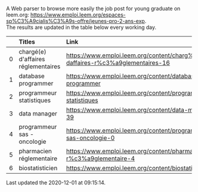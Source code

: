 A Web parser to browse more easily the job post for young graduate on leem.org: https://www.emploi.leem.org/espaces-sp%C3%A9cialis%C3%A9s-offre/jeunes-pro-2-ans-exp.  
The results are updated in the table below every working day.  


|    | Titles                              | Link                                                                              |   Department |   Consulted |
|---:|:------------------------------------|:----------------------------------------------------------------------------------|-------------:|------------:|
|  0 | chargé(e) d'affaires réglementaires | https://www.emploi.leem.org/content/charg%c3%a9e-daffaires-r%c3%a9glementaires-16 |           92 |         209 |
|  1 | database programmer                 | https://www.emploi.leem.org/content/database-programmer                           |           92 |        2212 |
|  2 | programmeur statistiques            | https://www.emploi.leem.org/content/programmeur-statistiques                      |           92 |        2516 |
|  3 | data manager                        | https://www.emploi.leem.org/content/data-manager-39                               |           75 |         708 |
|  4 | programmeur sas - oncologie         | https://www.emploi.leem.org/content/programmeur-sas-oncologie-0                   |           75 |         541 |
|  5 | pharmacien réglementaire            | https://www.emploi.leem.org/content/pharmacien-r%c3%a9glementaire-4               |           75 |         561 |
|  6 | biostatisticien                     | https://www.emploi.leem.org/content/biostatisticien-6                             |           75 |        1269 |
  
Last updated the 2020-12-01 at 09:15:14.
